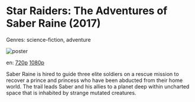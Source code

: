 # Star Raiders: The Adventures of Saber Raine (2017)

Genres: science-fiction, adventure

![poster](http://image.tmdb.org/t/p/w500/41qlRSyWYr3xnBrZ02aAAcbM0Ho.jpg)

en:
  [720p](magnet:?xt=urn:btih:FFC0382A6E72A4C49EC24C52CD1037BAE58D91FC&tr=udp://glotorrents.pw:6969/announce&tr=udp://tracker.opentrackr.org:1337/announce&tr=udp://torrent.gresille.org:80/announce&tr=udp://tracker.openbittorrent.com:80&tr=udp://tracker.coppersurfer.tk:6969&tr=udp://tracker.leechers-paradise.org:6969&tr=udp://p4p.arenabg.ch:1337&tr=udp://tracker.internetwarriors.net:1337)
  [1080p](magnet:?xt=urn:btih:61AFA8A7C5CAE0456A23BDD7C00B99DF89AED0E8&tr=udp://glotorrents.pw:6969/announce&tr=udp://tracker.opentrackr.org:1337/announce&tr=udp://torrent.gresille.org:80/announce&tr=udp://tracker.openbittorrent.com:80&tr=udp://tracker.coppersurfer.tk:6969&tr=udp://tracker.leechers-paradise.org:6969&tr=udp://p4p.arenabg.ch:1337&tr=udp://tracker.internetwarriors.net:1337)
  


Saber Raine is hired to guide three elite soldiers on a rescue mission to recover a prince and princess who have been abducted from their home world. The trail leads Saber and his allies to a planet deep within uncharted space that is inhabited by strange mutated creatures.